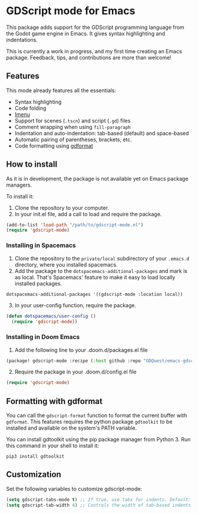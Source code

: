 # GDScript mode for Emacs #

This package adds support for the GDScript programming language from the Godot game engine in Emacs. It gives syntax highlighting and indentations.

This is currently a work in progress, and my first time creating an Emacs package. Feedback, tips, and contributions are more than welcome!

## Features ##

This mode already features all the essentials:

- Syntax highlighting
- Code folding
- [Imenu](https://www.gnu.org/software/emacs/manual/html_node/emacs/Imenu.html)
- Support for scenes (`.tscn`) and script (`.gd`) files
- Comment wrapping when using `fill-paragraph`
- Indentation and auto-indentation: tab-based (default) and space-based
- Automatic pairing of parentheses, brackets, etc.
- Code formatting using [gdformat](https://github.com/scony/godot-gdscript-toolkit/)

## How to install ##

As it is in development, the package is not available yet on Emacs package managers.

To install it:

1. Clone the repository to your computer.
1. In your init.el file, add a call to load and require the package.

```lisp
(add-to-list 'load-path "/path/to/gdscript-mode.el")
(require 'gdscript-mode)
```

### Installing in Spacemacs ###

1. Clone the repository to the `private/local` subdirectory of your `.emacs.d` directory, where you installed spacemacs.
2. Add the package to the `dotspacemacs-additional-packages` and mark is as local. That's Spacemacs' feature to make it easy to load locally installed packages. 

```lisp
dotspacemacs-additional-packages '((gdscript-mode :location local))
```

3. In your user-config function, require the package.

```lisp
(defun dotspacemacs/user-config ()
  (require 'gdscript-mode))
```

### Installing in Doom Emacs ###

1. Add the following line to your .doom.d/packages.el file

```lisp
(package! gdscript-mode :recipe (:host github :repo "GDQuest/emacs-gdscript-mode"))
```

2. Require the package in your .doom.d/config.el file

```lisp
(require 'gdscript-mode)
```

## Formatting with gdformat ##

You can call the `gdscript-format` function to format the current buffer with `gdformat`. This features requires the python package `gdtoolkit` to be installed and available on the system's PATH variable.

You can install gdtoolkit using the pip package manager from Python 3. Run this command in your shell to install it:

```
pip3 install gdtoolkit
```

## Customization ##

Set the following variables to customize gdscript-mode:

```lisp
(setq gdscript-tabs-mode t) ;; If true, use tabs for indents. Default: t
(setq gdscript-tab-width 4) ;; Controls the width of tab-based indents
```
